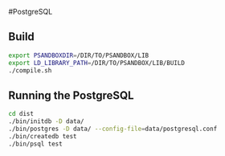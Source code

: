 #PostgreSQL

## Build

```bash
export PSANDBOXDIR=/DIR/TO/PSANDBOX/LIB
export LD_LIBRARY_PATH=/DIR/TO/PSANDBOX/LIB/BUILD
./compile.sh
```

## Running the PostgreSQL
```bash
cd dist
./bin/initdb -D data/
./bin/postgres -D data/ --config-file=data/postgresql.conf 
./bin/createdb test
./bin/psql test
```
